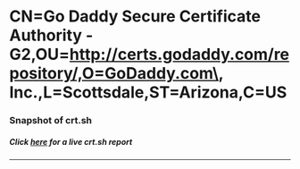 # CN=Go Daddy Secure Certificate Authority - G2,OU=http://certs.godaddy.com/repository/,O=GoDaddy.com\, Inc.,L=Scottsdale,ST=Arizona,C=US
### Snapshot of crt.sh
##### Click [here](https://crt.sh/?q=Serial_00E7C7CDD3F396FC39) for a live crt.sh report

---
